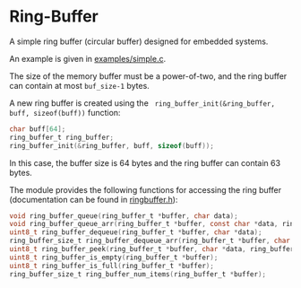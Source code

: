 Ring-Buffer
===========

A simple ring buffer (circular buffer) designed for embedded systems.

An example is given in [examples/simple.c](examples/simple.c).

The size of the memory buffer must be a power-of-two, and the ring buffer can contain at most `buf_size-1` bytes.

A new ring buffer is created using the ` ring_buffer_init(&ring_buffer, buff, sizeof(buff))` function:
```c
char buff[64];
ring_buffer_t ring_buffer;
ring_buffer_init(&ring_buffer, buff, sizeof(buff));
```
In this case, the buffer size is 64 bytes and the ring buffer can contain 63 bytes.

The module provides the following functions for accessing the ring buffer (documentation can be found in [ringbuffer.h](ringbuffer.h)):
```c
void ring_buffer_queue(ring_buffer_t *buffer, char data);
void ring_buffer_queue_arr(ring_buffer_t *buffer, const char *data, ring_buffer_size_t size);
uint8_t ring_buffer_dequeue(ring_buffer_t *buffer, char *data);
ring_buffer_size_t ring_buffer_dequeue_arr(ring_buffer_t *buffer, char *data, ring_buffer_size_t len);
uint8_t ring_buffer_peek(ring_buffer_t *buffer, char *data, ring_buffer_size_t index);
uint8_t ring_buffer_is_empty(ring_buffer_t *buffer);
uint8_t ring_buffer_is_full(ring_buffer_t *buffer);
ring_buffer_size_t ring_buffer_num_items(ring_buffer_t *buffer);
```
